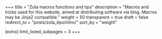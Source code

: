 +++
title = "Zola macros functions and tips"
description = "Macros and tricks used for this website, aimed at distributing software via blog. Macros may be Jinja2 compatible."
weight = 50
transparent = true
draft = false
redirect_to = "posts/zola_tips/intro/"
sort_by = "weight"

[extra]
limit_listed_subpages = 3
+++

